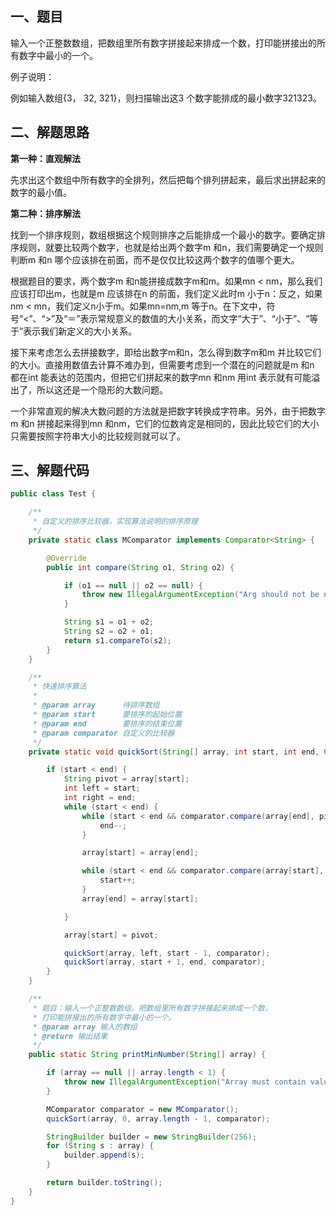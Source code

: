 ## 一、题目

输入一个正整数数组，把数组里所有数字拼接起来排成一个数，打印能拼接出的所有数字中最小的一个。

例子说明：

例如输入数组{3， 32, 321}，则扫描输出这3 个数字能排成的最小数字321323。

## 二、解题思路

**第一种：直观解法**

先求出这个数组中所有数字的全排列，然后把每个排列拼起来，最后求出拼起来的数字的最小值。

**第二种：排序解法**

找到一个排序规则，数组根据这个规则排序之后能排成一个最小的数字。要确定排序规则，就要比较两个数字，也就是给出两个数字m 和n，我们需要确定一个规则判断m 和n 哪个应该排在前面，而不是仅仅比较这两个数字的值哪个更大。

根据题目的要求，两个数字m 和n能拼接成数字m和m。如果mn < nm，那么我们应该打印出m，也就是m 应该排在n 的前面，我们定义此时m 小于n：反之，如果nm < mn，我们定义n小于m。如果mn=nm,m 等于n。在下文中，符号“<”、“>”及“＝”表示常规意义的数值的大小关系，而文字“大于”、“小于”、“等于”表示我们新定义的大小关系。

接下来考虑怎么去拼接数字，即给出数字m和n，怎么得到数字m和m 并比较它们的大小。直接用数值去计算不难办到，但需要考虑到一个潜在的问题就是m 和n 都在int 能表达的范围内，但把它们拼起来的数字mn 和nm 用int 表示就有可能溢出了，所以这还是一个隐形的大数问题。

一个非常直观的解决大数问题的方法就是把数字转换成字符串。另外，由于把数字m 和n 拼接起来得到mn 和nm，它们的位数肯定是相同的，因此比较它们的大小只需要按照字符串大小的比较规则就可以了。

## 三、解题代码

```java
public class Test {

    /**
     * 自定义的排序比较器，实现算法说明的排序原理
     */
    private static class MComparator implements Comparator<String> {

        @Override
        public int compare(String o1, String o2) {

            if (o1 == null || o2 == null) {
                throw new IllegalArgumentException("Arg should not be null");
            }

            String s1 = o1 + o2;
            String s2 = o2 + o1;
            return s1.compareTo(s2);
        }
    }

    /**
     * 快速排序算法
     *
     * @param array      待排序数组
     * @param start      要排序的起始位置
     * @param end        要排序的结束位置
     * @param comparator 自定义的比较器
     */
    private static void quickSort(String[] array, int start, int end, Comparator<String> comparator) {

        if (start < end) {
            String pivot = array[start];
            int left = start;
            int right = end;
            while (start < end) {
                while (start < end && comparator.compare(array[end], pivot) >= 0) {
                    end--;
                }

                array[start] = array[end];

                while (start < end && comparator.compare(array[start], pivot) <= 0) {
                    start++;
                }
                array[end] = array[start];

            }

            array[start] = pivot;

            quickSort(array, left, start - 1, comparator);
            quickSort(array, start + 1, end, comparator);
        }
    }

    /**
     * 题目：输入一个正整数数组，把数组里所有数字拼接起来排成一个数，
     * 打印能拼接出的所有数字中最小的一个。
     * @param array 输入的数组
     * @return 输出结果
     */
    public static String printMinNumber(String[] array) {

        if (array == null || array.length < 1) {
            throw new IllegalArgumentException("Array must contain value");
        }

        MComparator comparator = new MComparator();
        quickSort(array, 0, array.length - 1, comparator);

        StringBuilder builder = new StringBuilder(256);
        for (String s : array) {
            builder.append(s);
        }

        return builder.toString();
    }
}
```

